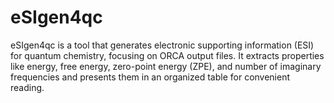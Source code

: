# eSIgen4qc
eSIgen4qc is a tool that generates electronic supporting information (ESI) for quantum chemistry, focusing on ORCA output files. It extracts properties like energy, free energy, zero-point energy (ZPE), and number of imaginary frequencies and presents them in an organized table for convenient reading.
